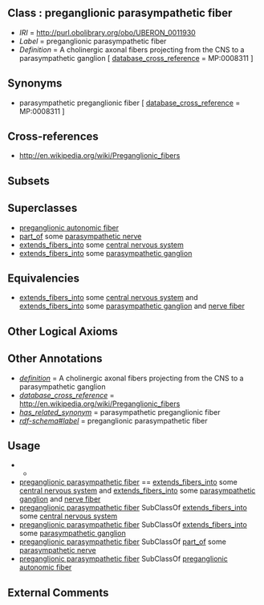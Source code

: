 
## Class : preganglionic parasympathetic fiber

 * *IRI* = http://purl.obolibrary.org/obo/UBERON_0011930
 * *Label* = preganglionic parasympathetic fiber
 * *Definition* = A cholinergic axonal fibers projecting from the CNS to a parasympathetic ganglion [ [database_cross_reference](../../ef/oboInOwl#hasDbXref.md) = MP:0008311 ]

## Synonyms

 * parasympathetic preganglionic fiber [ [database_cross_reference](../../ef/oboInOwl#hasDbXref.md) = MP:0008311 ]

## Cross-references

 * http://en.wikipedia.org/wiki/Preganglionic_fibers

## Subsets


## Superclasses

 * [preganglionic autonomic fiber](../../UBERON/25/UBERON_0011925.md)
 * [part_of](../../BFO/50/BFO_0000050.md) some [parasympathetic nerve](../../UBERON/93/UBERON_0004293.md)
 * [extends_fibers_into](../../core#extends/to/core#extends_fibers_into.md) some [central nervous system](../../UBERON/17/UBERON_0001017.md)
 * [extends_fibers_into](../../core#extends/to/core#extends_fibers_into.md) some [parasympathetic ganglion](../../UBERON/08/UBERON_0001808.md)

## Equivalencies

 * [extends_fibers_into](../../core#extends/to/core#extends_fibers_into.md) some [central nervous system](../../UBERON/17/UBERON_0001017.md) and [extends_fibers_into](../../core#extends/to/core#extends_fibers_into.md) some [parasympathetic ganglion](../../UBERON/08/UBERON_0001808.md) and [nerve fiber](../../UBERON/34/UBERON_0006134.md)

## Other Logical Axioms


## Other Annotations

 * *[definition](../../IAO/15/IAO_0000115.md)* = A cholinergic axonal fibers projecting from the CNS to a parasympathetic ganglion
 * *[database_cross_reference](../../ef/oboInOwl#hasDbXref.md)* = http://en.wikipedia.org/wiki/Preganglionic_fibers
 * *[has_related_synonym](../../ym/oboInOwl#hasRelatedSynonym.md)* = parasympathetic preganglionic fiber
 * *[rdf-schema#label](../../el/rdf-schema#label.md)* = preganglionic parasympathetic fiber

## Usage

 * -
 * [preganglionic parasympathetic fiber](../../UBERON/30/UBERON_0011930.md) == [extends_fibers_into](../../core#extends/to/core#extends_fibers_into.md) some [central nervous system](../../UBERON/17/UBERON_0001017.md) and [extends_fibers_into](../../core#extends/to/core#extends_fibers_into.md) some [parasympathetic ganglion](../../UBERON/08/UBERON_0001808.md) and [nerve fiber](../../UBERON/34/UBERON_0006134.md)
 * [preganglionic parasympathetic fiber](../../UBERON/30/UBERON_0011930.md) SubClassOf [extends_fibers_into](../../core#extends/to/core#extends_fibers_into.md) some [central nervous system](../../UBERON/17/UBERON_0001017.md)
 * [preganglionic parasympathetic fiber](../../UBERON/30/UBERON_0011930.md) SubClassOf [extends_fibers_into](../../core#extends/to/core#extends_fibers_into.md) some [parasympathetic ganglion](../../UBERON/08/UBERON_0001808.md)
 * [preganglionic parasympathetic fiber](../../UBERON/30/UBERON_0011930.md) SubClassOf [part_of](../../BFO/50/BFO_0000050.md) some [parasympathetic nerve](../../UBERON/93/UBERON_0004293.md)
 * [preganglionic parasympathetic fiber](../../UBERON/30/UBERON_0011930.md) SubClassOf [preganglionic autonomic fiber](../../UBERON/25/UBERON_0011925.md)

## External Comments


